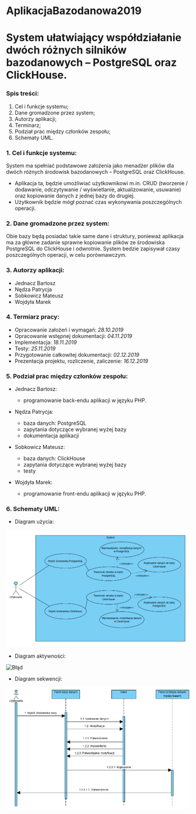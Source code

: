# AplikacjaBazodanowa2019


# System ułatwiający współdziałanie dwóch różnych silników bazodanowych – PostgreSQL oraz ClickHouse.


### Spis treści:
  1.	Cel i funkcje systemu; 
  2.	Dane gromadzone przez system;
  3.	Autorzy aplikacji;
  4.	Terminarz;
  5.	Podział prac między członków zespołu;
  6.	Schematy UML.
  

### 1. Cel i funkcje systemu:
System ma spełniać podstawowe założenia jako menadżer plików dla  dwóch różnych środowisk bazodanowych – PostgreSQL oraz ClickHouse. 
- Aplikacja ta, będzie umożliwiać użytkownikowi m.in. CRUD (tworzenie / dodawanie, odczytywanie / wyświetlanie, aktualizowanie, usuwanie) oraz kopiowanie danych z jednej bazy do drugiej. 
- Użytkownik będzie mógł poznać czas wykonywania poszczególnych operacji.




### 2.	Dane gromadzone przez system:
Obie bazy będą posiadać takie same dane i struktury, ponieważ aplikacja ma za główne zadanie sprawne kopiowanie plików ze środowiska PostgreSQL do ClickHouse i odwrotnie. 
System bedzie zapisywał czasy poszczególnych operacji, w celu porównawczym.




### 3.	Autorzy aplikacji:
  - Jednacz Bartosz
  -	Nędza Patrycja
  -	Sobkowicz Mateusz
  -	Wojdyła Marek
  
  
  
  
### 4.	Termiarz pracy:
  -	Opracowanie założeń i wymagań: *28.10.2019*
  -	Opracowanie wstępnej dokumentacji: *04.11.2019*
  -	Implementacja: *18.11.2019*
  -	Testy: *25.11.2019*
  -	Przygotowanie całkowitej dokumentacji: *02.12.2019*
  -	Prezentacja projektu, rozliczenie, zaliczenie: *16.12.2019*
  
  
  
  
### 5. Podział prac między członków zespołu:
  -	Jednacz Bartosz:
    - programowanie back-endu aplikacji w języku PHP.

  -	Nędza Patrycja:
    - baza danych: PostgreSQL
    - zapytania dotyczące wybranej wyżej bazy
    - dokumentacja aplikacji

  -	Sobkowicz Mateusz:
    - baza danych: ClickHouse
    - zapytania dotyczące wybranej wyżej bazy
    - testy

  -	Wojdyła Marek:
    - programowanie front-endu aplikacji w języku PHP.




### 6. Schematy UML:
  -	Diagram użycia: 
  
  ![Błąd](Diagram_użycia.PNG "Opcjonalny tytul")
  
  
  
  
  -	Diagram aktywności:
  
  ![Błąd](Diagram_aktywności.PNG "Opcjonalny tytul")
  
  
  
  
  -	Diagram sekwencji:
  
  ![Błąd](Diagram_sekwencji.PNG "Opcjonalny tytul")
  
  
  

